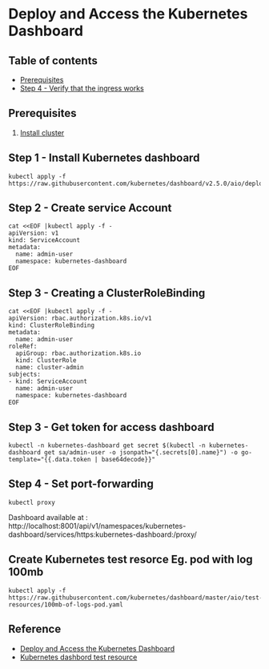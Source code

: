 # Deploy and Access the Kubernetes Dashboard
## Table of contents
  - [Prerequisites](#prerequisites)
  - [Step 4 - Verify that the ingress works](#step-4---verify-that-the-ingress-works)
## Prerequisites
1. [Install cluster](../README.md)
## Step 1 - Install Kubernetes dashboard
```shell
kubectl apply -f https://raw.githubusercontent.com/kubernetes/dashboard/v2.5.0/aio/deploy/recommended.yaml
```
## Step 2 - Create service Account
```shell
cat <<EOF |kubectl apply -f -
apiVersion: v1
kind: ServiceAccount
metadata:
  name: admin-user
  namespace: kubernetes-dashboard
EOF
```
## Step 3 - Creating a ClusterRoleBinding
```shell
cat <<EOF |kubectl apply -f -
apiVersion: rbac.authorization.k8s.io/v1
kind: ClusterRoleBinding
metadata:
  name: admin-user
roleRef:
  apiGroup: rbac.authorization.k8s.io
  kind: ClusterRole
  name: cluster-admin
subjects:
- kind: ServiceAccount
  name: admin-user
  namespace: kubernetes-dashboard
EOF
```
## Step 3 - Get token for access dashboard
```shell
kubectl -n kubernetes-dashboard get secret $(kubectl -n kubernetes-dashboard get sa/admin-user -o jsonpath="{.secrets[0].name}") -o go-template="{{.data.token | base64decode}}"
```
## Step 4 - Set port-forwarding
```shell
kubectl proxy
```
Dashboard available at : http://localhost:8001/api/v1/namespaces/kubernetes-dashboard/services/https:kubernetes-dashboard:/proxy/

## Create Kubernetes test resorce Eg. pod with log 100mb
```shell
kubectl apply -f https://raw.githubusercontent.com/kubernetes/dashboard/master/aio/test-resources/100mb-of-logs-pod.yaml
```
## Reference
 - [Deploy and Access the Kubernetes Dashboard](https://kubernetes.io/docs/tasks/access-application-cluster/web-ui-dashboard/)
 - [Kubernetes dashbord test resource](https://github.com/kubernetes/dashboard/tree/master/aio/test-resources)